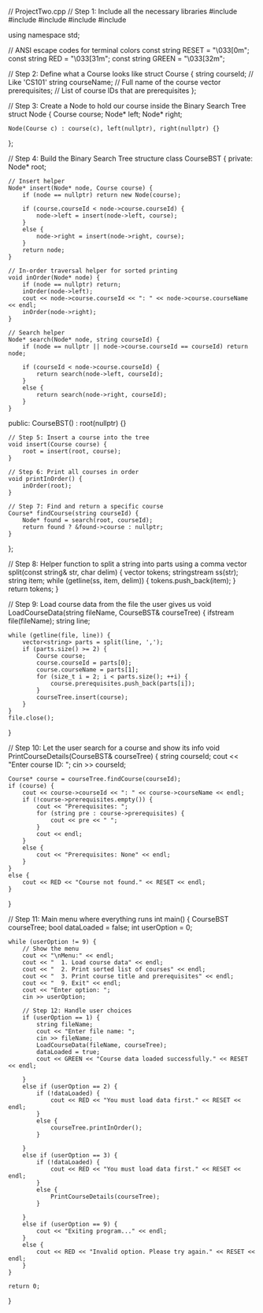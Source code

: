 // ProjectTwo.cpp
// Step 1: Include all the necessary libraries
#include <iostream>
#include <fstream>
#include <sstream>
#include <vector>
#include <string>

using namespace std;

// ANSI escape codes for terminal colors
const string RESET = "\033[0m";
const string RED = "\033[31m";
const string GREEN = "\033[32m";

// Step 2: Define what a Course looks like
struct Course {
    string courseId;  // Like 'CS101'
    string courseName;  // Full name of the course
    vector<string> prerequisites;  // List of course IDs that are prerequisites
};

// Step 3: Create a Node to hold our course inside the Binary Search Tree
struct Node {
    Course course;
    Node* left;
    Node* right;

    Node(Course c) : course(c), left(nullptr), right(nullptr) {}
};

// Step 4: Build the Binary Search Tree structure
class CourseBST {
private:
    Node* root;

    // Insert helper
    Node* insert(Node* node, Course course) {
        if (node == nullptr) return new Node(course);

        if (course.courseId < node->course.courseId) {
            node->left = insert(node->left, course);
        }
        else {
            node->right = insert(node->right, course);
        }
        return node;
    }

    // In-order traversal helper for sorted printing
    void inOrder(Node* node) {
        if (node == nullptr) return;
        inOrder(node->left);
        cout << node->course.courseId << ": " << node->course.courseName << endl;
        inOrder(node->right);
    }

    // Search helper
    Node* search(Node* node, string courseId) {
        if (node == nullptr || node->course.courseId == courseId) return node;

        if (courseId < node->course.courseId) {
            return search(node->left, courseId);
        }
        else {
            return search(node->right, courseId);
        }
    }

public:
    CourseBST() : root(nullptr) {}

    // Step 5: Insert a course into the tree
    void insert(Course course) {
        root = insert(root, course);
    }

    // Step 6: Print all courses in order
    void printInOrder() {
        inOrder(root);
    }

    // Step 7: Find and return a specific course
    Course* findCourse(string courseId) {
        Node* found = search(root, courseId);
        return found ? &found->course : nullptr;
    }
};

// Step 8: Helper function to split a string into parts using a comma
vector<string> split(const string& str, char delim) {
    vector<string> tokens;
    stringstream ss(str);
    string item;
    while (getline(ss, item, delim)) {
        tokens.push_back(item);
    }
    return tokens;
}

// Step 9: Load course data from the file the user gives us
void LoadCourseData(string fileName, CourseBST& courseTree) {
    ifstream file(fileName);
    string line;

    while (getline(file, line)) {
        vector<string> parts = split(line, ',');
        if (parts.size() >= 2) {
            Course course;
            course.courseId = parts[0];
            course.courseName = parts[1];
            for (size_t i = 2; i < parts.size(); ++i) {
                course.prerequisites.push_back(parts[i]);
            }
            courseTree.insert(course);
        }
    }
    file.close();
}

// Step 10: Let the user search for a course and show its info
void PrintCourseDetails(CourseBST& courseTree) {
    string courseId;
    cout << "Enter course ID: ";
    cin >> courseId;

    Course* course = courseTree.findCourse(courseId);
    if (course) {
        cout << course->courseId << ": " << course->courseName << endl;
        if (!course->prerequisites.empty()) {
            cout << "Prerequisites: ";
            for (string pre : course->prerequisites) {
                cout << pre << " ";
            }
            cout << endl;
        }
        else {
            cout << "Prerequisites: None" << endl;
        }
    }
    else {
        cout << RED << "Course not found." << RESET << endl;
    }
}

// Step 11: Main menu where everything runs
int main() {
    CourseBST courseTree;
    bool dataLoaded = false;
    int userOption = 0;

    while (userOption != 9) {
        // Show the menu
        cout << "\nMenu:" << endl;
        cout << "  1. Load course data" << endl;
        cout << "  2. Print sorted list of courses" << endl;
        cout << "  3. Print course title and prerequisites" << endl;
        cout << "  9. Exit" << endl;
        cout << "Enter option: ";
        cin >> userOption;

        // Step 12: Handle user choices
        if (userOption == 1) {
            string fileName;
            cout << "Enter file name: ";
            cin >> fileName;
            LoadCourseData(fileName, courseTree);
            dataLoaded = true;
            cout << GREEN << "Course data loaded successfully." << RESET << endl;

        }
        else if (userOption == 2) {
            if (!dataLoaded) {
                cout << RED << "You must load data first." << RESET << endl;
            }
            else {
                courseTree.printInOrder();
            }

        }
        else if (userOption == 3) {
            if (!dataLoaded) {
                cout << RED << "You must load data first." << RESET << endl;
            }
            else {
                PrintCourseDetails(courseTree);
            }

        }
        else if (userOption == 9) {
            cout << "Exiting program..." << endl;
        }
        else {
            cout << RED << "Invalid option. Please try again." << RESET << endl;
        }
    }

    return 0;
}
